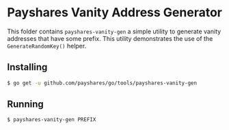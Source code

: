 # Payshares Vanity Address Generator

This folder contains `payshares-vanity-gen` a simple utility to generate vanity addresses that have some prefix.  This utility demonstrates the use of the
`GenerateRandomKey()` helper.

## Installing

```bash
$ go get -u github.com/payshares/go/tools/payshares-vanity-gen
```

## Running

```bash
$ payshares-vanity-gen PREFIX
```
